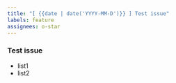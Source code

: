 ```yaml
---
title: "[ {{date | date('YYYY-MM-D')}} ] Test issue"
labels: feature
assignees: o-star
---
```


### Test issue

- list1
- list2
